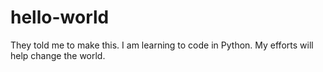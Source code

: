 # hello-world
They told me to make this.
I am learning to code in Python.
My efforts will help change the world.
